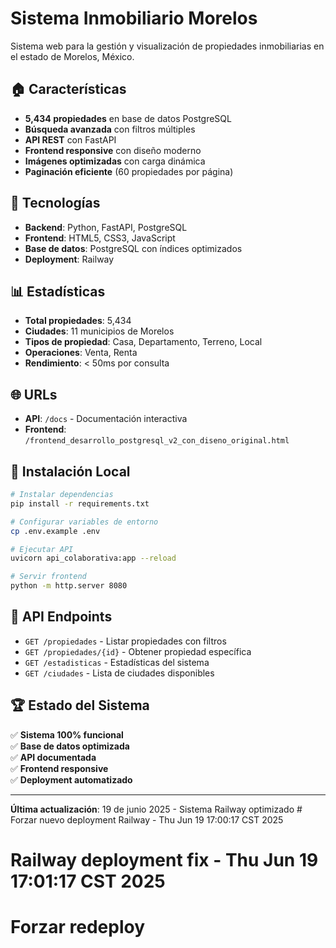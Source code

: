 # Sistema Inmobiliario Morelos

Sistema web para la gestión y visualización de propiedades inmobiliarias en el estado de Morelos, México.

## 🏠 Características

- **5,434 propiedades** en base de datos PostgreSQL
- **Búsqueda avanzada** con filtros múltiples
- **API REST** con FastAPI
- **Frontend responsive** con diseño moderno
- **Imágenes optimizadas** con carga dinámica
- **Paginación eficiente** (60 propiedades por página)

## 🚀 Tecnologías

- **Backend**: Python, FastAPI, PostgreSQL
- **Frontend**: HTML5, CSS3, JavaScript
- **Base de datos**: PostgreSQL con índices optimizados
- **Deployment**: Railway

## 📊 Estadísticas

- **Total propiedades**: 5,434
- **Ciudades**: 11 municipios de Morelos
- **Tipos de propiedad**: Casa, Departamento, Terreno, Local
- **Operaciones**: Venta, Renta
- **Rendimiento**: < 50ms por consulta

## 🌐 URLs

- **API**: `/docs` - Documentación interactiva
- **Frontend**: `/frontend_desarrollo_postgresql_v2_con_diseno_original.html`

## 🔧 Instalación Local

```bash
# Instalar dependencias
pip install -r requirements.txt

# Configurar variables de entorno
cp .env.example .env

# Ejecutar API
uvicorn api_colaborativa:app --reload

# Servir frontend
python -m http.server 8080
```

## 📝 API Endpoints

- `GET /propiedades` - Listar propiedades con filtros
- `GET /propiedades/{id}` - Obtener propiedad específica
- `GET /estadisticas` - Estadísticas del sistema
- `GET /ciudades` - Lista de ciudades disponibles

## 🏆 Estado del Sistema

✅ **Sistema 100% funcional**  
✅ **Base de datos optimizada**  
✅ **API documentada**  
✅ **Frontend responsive**  
✅ **Deployment automatizado**

---

**Última actualización**: 19 de junio 2025 - Sistema Railway optimizado # Forzar nuevo deployment Railway - Thu Jun 19 17:00:17 CST 2025
# Railway deployment fix - Thu Jun 19 17:01:17 CST 2025
# Forzar redeploy
